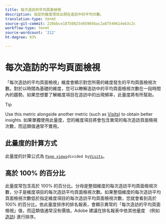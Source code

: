 ```yaml
---
title: 每次造訪的平均頁面檢視
description: 指定的維度項目出現在造訪中的平均次數。
translation-type: tm+mt
source-git-commit: 226bbce18750825d459056ac2a87549614eb3c2c
workflow-type: tm+mt
source-wordcount: '212'
ht-degree: 93%

---
```



# 每次造訪的平均頁面檢視

「每次造訪的平均頁面檢視」維度會顯示對您所需的維度發生的平均頁面檢視次數。對於以時間為基礎的維度，您可以瞭解造訪中的平均頁面檢視次數在一段時間內的趨勢。如果您想要了解維度項目在造訪中的出現頻率，此量度將有所幫助。

>[!TIP]
>
>Use this metric alongside another metric (such as [Visits](visits.md)) to obtain better insights. 如果單獨使用此量度，您的維度項目將會包含異常的每次造訪頁面檢視次數，而這類值通常不實用。

## 此量度的計算方式

此量度的計算公式為 [`Page views`](page-views.md)` divided by `[`Visits`](visits.md)。

## 高於 100% 的百分比

此量度常包含高於 100% 的百分比。分母是整個維度的每次造訪平均頁面檢視次數，分子是維度項目的每次造訪平均頁面檢視次數。如果整個維度的每次造訪平均頁面檢視次數低於指定維度項目的每次造訪平均頁面檢視次數，您就會看到高於 100% 的百分比。依此量度排序的排名報表，會顯示異常的「每次造訪的平均頁面檢視」值，而這類值通常沒有價值。Adobe 建議在排名報表中依其他量度　(例如[造訪](visits.md)) 進行排序。